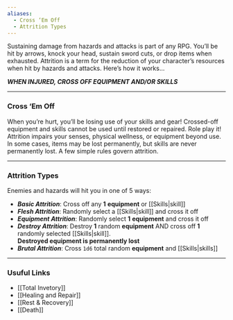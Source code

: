```yaml
---
aliases:
  - Cross ‘Em Off
  - Attrition Types
---
```

Sustaining damage from hazards and attacks is part of any RPG. You’ll be hit by arrows, knock your head, sustain sword cuts, or drop items when exhausted. 
Attrition is a term for the reduction of your character’s resources when hit by hazards and attacks. 
Here’s how it works... 

***WHEN INJURED, CROSS OFF EQUIPMENT AND/OR SKILLS***

----
### Cross ‘Em Off
When you’re hurt, you’ll be losing use of your skills and gear! Crossed-off equipment and skills cannot be used until restored or repaired. Role play it! 
Attrition impairs your senses, physical wellness, or equipment beyond use. In some cases, items may be lost permanently, but skills are never permanently lost. A few simple rules govern attrition. 

---
### Attrition Types
Enemies and hazards will hit you in one of 5 ways: 
- ***Basic Attrition***: Cross off any **1** **equipment** or [[Skills|skill]]
- ***Flesh Attrition***: Randomly select a [[Skills|skill]] and cross it off
- ***Equipment Attrition***: Randomly select **1** **equipment** and cross it off
- ***Destroy Attrition***: Destroy **1** random **equipment** AND cross off **1** randomly selected [[Skills|skill]].<br>**Destroyed equipment is permanently lost**
- ***Brutal Attrition***: Cross `1d6` total random **equipment** and [[Skills|skills]]

----
### Usuful Links
- [[Total Invetory]]
- [[Healing and Repair]]
- [[Rest & Recovery]]
- [[Death]]
